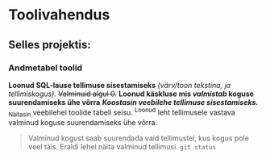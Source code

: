# Toolivahendus
## Selles projektis:
### Andmetabel toolid
**Loonud SQL-lause tellimuse sisestamiseks**
*(värv/toon tekstina, ja tellimiskogus).*
~~Valminuid algul 0.~~
**Loonud käskluse mis _valmistab_ koguse suurendamiseks ühe võrra**
***Koostasin veebilehe tellimuse sisestamiseks.***
<sub>Näitasin</sub> veebilehel toolide tabeli seisu.
<sup>Loonud</sup> leht tellimusele vastava valminud koguse suurendamiseks ühe võrra.
>Valminud kogust saab suurendada vaid tellimustel,
kus kogus pole veel täis.
Eraldi lehel näita valminud tellimusi.
`git status`
